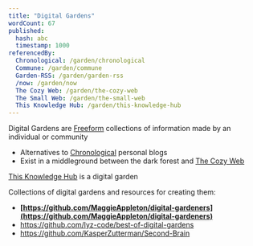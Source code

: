 ```yaml
---
title: "Digital Gardens"
wordCount: 67
published:
  hash: abc
  timestamp: 1000
referencedBy:
  Chronological: /garden/chronological
  Commune: /garden/commune
  Garden-RSS: /garden/garden-rss
  /now: /garden/now
  The Cozy Web: /garden/the-cozy-web
  The Small Web: /garden/the-small-web
  This Knowledge Hub: /garden/this-knowledge-hub
---
```


Digital Gardens are [Freeform](/garden/freeform) collections of information made by an individual or community
- Alternatives to [Chronological](/garden/chronological) personal blogs
- Exist in a middleground between the dark forest and [The Cozy Web](/garden/the-cozy-web)

[This Knowledge Hub](/garden/this-knowledge-hub) is a digital garden

Collections of digital gardens and resources for creating them:
- **[https://github.com/MaggieAppleton/digital-gardeners](https://github.com/MaggieAppleton/digital-gardeners)**
- https://github.com/lyz-code/best-of-digital-gardens
- https://github.com/KasperZutterman/Second-Brain
